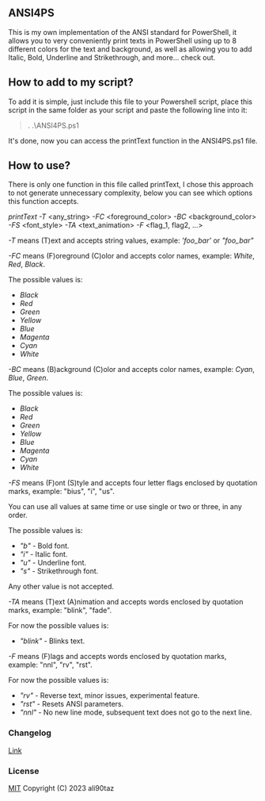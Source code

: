 ## ANSI4PS 

This is my own implementation of the ANSI standard for PowerShell, it allows you to very conveniently print texts in PowerShell using up to 8 different colors for the text and background, as well as allowing you to add Italic, Bold, Underline and Strikethrough, and more... check out.

## How to add to my script?

To add it is simple, just include this file to your Powershell script, place this script in the same folder as your script and paste the following line into it:

> . .\ANSI4PS.ps1

It's done, now you can access the printText function in the ANSI4PS.ps1 file.

## How to use?

There is only one function in this file called printText, I chose this approach to not generate unnecessary complexity, below you can see which options this function accepts.

*printText* *-T* <any_string> *-FC* <foreground_color> *-BC* <background_color> *-FS* <font_style> *-TA* <text_animation> *-F* <flag_1, flag2, ...>

*-T* means (T)ext and accepts string values, example: *'foo_bar'* or *"foo_bar"*

*-FC* means (F)oreground (C)olor and accepts color names, example: *White*, *Red*, *Black*.

The possible values is:

- *Black*
- *Red*
- *Green*
- *Yellow*
- *Blue*
- *Magenta*
- *Cyan*
- *White*

*-BC* means (B)ackground (C)olor and accepts color names, example: *Cyan*, *Blue*, *Green*.

The possible values is:

- *Black*
- *Red*
- *Green*
- *Yellow*
- *Blue*
- *Magenta*
- *Cyan*
- *White*

*-FS* means (F)ont (S)tyle and accepts four letter flags enclosed by quotation marks, example: "bius", "i", "us".

You can use all values at same time or use single or two or three, in any order.

The possible values is:

- *"b"* - Bold font.
- *"i"* - Italic font.
- *"u"* - Underline font.
- *"s"* - Strikethrough font.

Any other value is not accepted.

*-TA* means (T)ext (A)nimation and accepts words enclosed by quotation marks, example: "blink", "fade".

For now the possible values is:

- *"blink"* - Blinks text.

*-F* means (F)lags and accepts words enclosed by quotation marks, example: "nnl", "rv", "rst".

For now the possible values is:

- *"rv"* - Reverse text, minor issues, experimental feature.
- *"rst"* - Resets ANSI parameters.
- *"nnl"* - No new line mode, subsequent text does not go to the next line.

### Changelog

[Link](https://github.com/ali90taz/ansi4ps/blob/master/CHANGELOG.TXT)

### License

[MIT](https://opensource.org/licenses/MIT) Copyright (C) 2023 ali90taz

